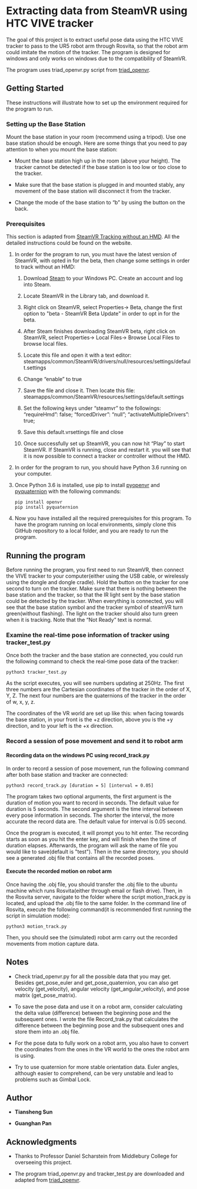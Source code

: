# Extracting data from SteamVR using HTC VIVE tracker

The goal of this project is to extract useful pose data using the HTC VIVE tracker to pass to the UR5 robot arm through Rosvita, so that the robot arm could imitate the motion of the tracker. The program is designed for windows and only works on windows due to the compatibility of SteamVR.

The program uses triad_openvr.py script from [triad_openvr](https://github.com/TriadSemi/triad_openvr).

## Getting Started

These instructions will illustrate how to set up the environment required for the program to run.

### Setting up the Base Station

Mount the base station in your room (recommend using a tripod). Use one base station should be enough. Here are some things that you need to pay attention to when you mount the base station:

- Mount the base station high up in the room (above your height). The tracker cannot be detected if the base station is too low or too close to the tracker.

- Make sure that the base station is plugged in and mounted stably, any movement of the base station will disconnect it from the tracker.

- Change the mode of the base station to “b” by using the button on the back.

### Prerequisites

This section is adapted from [SteamVR Tracking without an HMD](http://help.triadsemi.com/en/articles/836917-steamvr-tracking-without-an-hmd). All the detailed instructions could be found on the website.

1. In order for the program to run, you must have the latest version of SteamVR, with opted in for the beta, then change some settings in order to track without an HMD:

	1. Download [Steam](https://store.steampowered.com/about/) to your Windows PC. Create an account and log into Steam.  
	1. Locate SteamVR in the Library tab, and download it.
	1. Right click on SteamVR, select Properties-> Beta, change the first option to "beta - SteamVR Beta Update" in order to opt in for the beta.
	1. After Steam finishes downloading SteamVR beta, right click on SteamVR, select Properties-> Local Files-> Browse Local Files to browse local files.
	1. Locate this file and open it with a text editor:
			steamapps/common/SteamVR/drivers/null/resources/settings/default.settings
	1. Change “enable” to true

	1. Save the file and close it. Then locate this file:
			steamapps/common/SteamVR/resources/settings/default.settings

	1. Set the following keys under “steamvr” to the followings:
			“requireHmd”: false;
			“forcedDriver”: “null”;
			“activateMultipleDrivers”: true;
	1. Save this default.vrsettings file and close
	1. Once successfully set up SteamVR, you can now hit “Play” to start SteamVR. If SteamVR is running, close and restart it. you will see that it is now possible to connect a tracker or controller without the HMD.

2. In order for the program to run, you should have Python 3.6 running on your computer.

3. Once Python 3.6 is installed, use pip to install [pyopenvr](https://github.com/cmbruns/pyopenvr) and [pyquaternion](http://kieranwynn.github.io/pyquaternion/) with the following commands:

	```
	pip install openvr
	pip install pyquaternion
	```

4. Now you have installed all the required prerequisites for this program. To have the program running on local environments, simply clone this GitHub repository to a local folder, and you are ready to run the program.

## Running the program

Before running the program, you first need to run SteamVR, then connect the VIVE tracker to your computer(either using the USB cable, or wirelessly using the dongle and dongle cradle). Hold the button on the tracker for one second to turn on the tracker. Make sure that there is nothing between the base station and the tracker, so that the IR light sent by the base station could be detected by the tracker. When everything is connected, you will see that the base station symbol and the tracker symbol of steamVR turn green(without flashing). The light on the tracker should also turn green when it is tracking. Note that the “Not Ready” text is normal.

### Examine the real-time pose information of tracker using tracker_test.py

Once both the tracker and the base station are connected, you could run the following command to check the real-time pose data of the tracker:

```
python3 tracker_test.py
```

As the script executes, you will see numbers updating at 250Hz. The first three numbers are the Cartesian coordinates of the tracker in the order of X, Y, Z. The next four numbers are the quaternions of the tracker in the order of w, x, y, z.

The coordinates of the VR world are set up like this: when facing towards the base station, in your front is the +z direction, above you is the +y direction, and to your left is the +x direction.

### Record a session of pose movement and send it to robot arm

#### Recording data on the windows PC using record_track.py

In order to record a session of pose movement, run the following command after both base station and tracker are connected:

```
python3 record_track.py [duration = 5] [interval = 0.05]
```

The program takes two optional arguments, the first argument is the duration of motion you want to record in seconds. The default value for duration is 5 seconds. The second argument is the time interval between every pose information in seconds. The shorter the interval, the more accurate the record data are. The default value for interval is 0.05 second.

Once the program is executed, it will prompt you to hit enter. The recording starts as soon as you hit the enter key, and will finish when the time of duration elapses. Afterwards, the program will ask the name of file you would like to save(default is "test"). Then in the same directory, you should see a generated .obj file that contains all the recorded poses.

#### Execute the recorded motion on robot arm

Once having the .obj file, you should transfer the .obj file to the ubuntu machine which runs Rosvita(either through email or flash drive). Then, in the Rosvita server, navigate to the folder where the script motion_track.py is located, and upload the .obj file to the same folder. In the command line of Rosvita, execute the following command(it is recommended first running the script in simulation mode):

```
python3 motion_track.py
```

Then, you should see the (simulated) robot arm carry out the recorded movements from motion capture data.

## Notes
- Check triad_openvr.py for all the possible data that you may get. Besides get_pose_euler and get_pose_quaternion, you can also get velocity (get_velocity), angular velocity (get_angular_velocity), and pose matrix (get_pose_matrix).

- To save the pose data and use it on a robot arm, consider calculating the delta value (difference) between the beginning pose and the subsequent ones. I wrote the file Record_trak.py that calculates the difference between the beginning pose and the subsequent ones and store them into an .obj file.

- For the pose data to fully work on a robot arm, you also have to convert the coordinates from the ones in the VR world to the ones the robot arm is using.

- Try to use quaternion for more stable orientation data. Euler angles, although easier to comprehend, can be very unstable and lead to problems such as Gimbal Lock.

## Author

* **Tiansheng Sun**

* **Guanghan Pan**

## Acknowledgments

* Thanks to Professor Daniel Scharstein from Middlebury College for overseeing this project.

* The program triad_openvr.py and tracker_test.py are downloaded and adapted from [triad_openvr](https://github.com/TriadSemi/triad_openvr).
